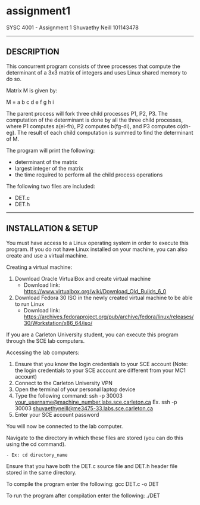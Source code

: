 # assignment1
SYSC 4001 - Assignment 1
Shuvaethy Neill 101143478

--------------------------------------------
DESCRIPTION
--------------------------------------------
This concurrent program consists of three processes that compute the determinant of a 3x3 matrix of integers and uses Linux shared memory to do so. 

Matrix M is given by:

M = a b c
    d e f
    g h i

The parent process will fork three child processes P1, P2, P3. The computation of the determinant is done by all the three child processes, where P1 computes a(ei-fh), P2 computes b(fg-di), and P3 computes c(dh-eg). The result of each child computation is summed to find the determinant of M. 

The program will print the following:
- determinant of the matrix
- largest integer of the matrix
- the time required to perform all the child process operations

The following two files are included:  
- DET.c
- DET.h

--------------------------------------------
INSTALLATION & SETUP
--------------------------------------------
You must have access to a Linux operating system in order to execute this program. 
If you do not have Linux installed on your machine, you can also create and use a virtual machine. 

Creating a virtual machine:
1. Download Oracle VirtualBox and create virtual machine
    - Download link: https://www.virtualbox.org/wiki/Download_Old_Builds_6_0
2. Download Fedora 30 ISO in the newly created virtual machine to be able to run Linux
    - Download link: https://archives.fedoraproject.org/pub/archive/fedora/linux/releases/30/Workstation/x86_64/iso/


If you are a Carleton University student, you can execute this program through the SCE lab computers. 

Accessing the lab computers:
1. Ensure that you know the login credentials to your SCE account (Note: the login credentials to your SCE account are different from your MC1 account)
2. Connect to the Carleton University VPN
3. Open the terminal of your personal laptop device
4. Type the following command: ssh -p 30003 your_username@machine_number.labs.sce.carleton.ca
        Ex. ssh -p 30003 shuvaethyneill@me3475-33.labs.sce.carleton.ca
5. Enter your SCE account password

You will now be connected to the lab computer. 

Navigate to the directory in which these files are stored (you can do this using the cd command).

    - Ex: cd directory_name
    
Ensure that you have both the DET.c source file and DET.h header file stored in the same directory.

To compile the program enter the following:
    gcc DET.c -o DET
    
To run the program after compilation enter the following:
    ./DET
    
